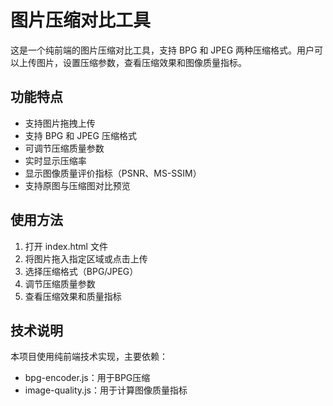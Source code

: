 # 图片压缩对比工具

这是一个纯前端的图片压缩对比工具，支持 BPG 和 JPEG 两种压缩格式。用户可以上传图片，设置压缩参数，查看压缩效果和图像质量指标。

## 功能特点

- 支持图片拖拽上传
- 支持 BPG 和 JPEG 压缩格式
- 可调节压缩质量参数
- 实时显示压缩率
- 显示图像质量评价指标（PSNR、MS-SSIM）
- 支持原图与压缩图对比预览

## 使用方法

1. 打开 index.html 文件
2. 将图片拖入指定区域或点击上传
3. 选择压缩格式（BPG/JPEG）
4. 调节压缩质量参数
5. 查看压缩效果和质量指标

## 技术说明

本项目使用纯前端技术实现，主要依赖：
- bpg-encoder.js：用于BPG压缩
- image-quality.js：用于计算图像质量指标